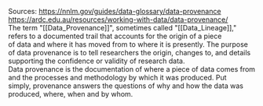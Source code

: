 Sources:
https://nnlm.gov/guides/data-glossary/data-provenance
https://ardc.edu.au/resources/working-with-data/data-provenance/
\
The term "[[Data_Provenance]]", sometimes called "[[Data_Lineage]]," refers to a documented trail that accounts for the origin of a piece of data and where it has moved from to where it is presently. The purpose of data provenance is to tell researchers the origin, changes to, and details supporting the confidence or validity of research data.
\
Data provenance is the documentation of where a piece of data comes from and the processes and methodology by which it was produced. Put simply, provenance answers the questions of why and how the data was produced, where, when and by whom.
